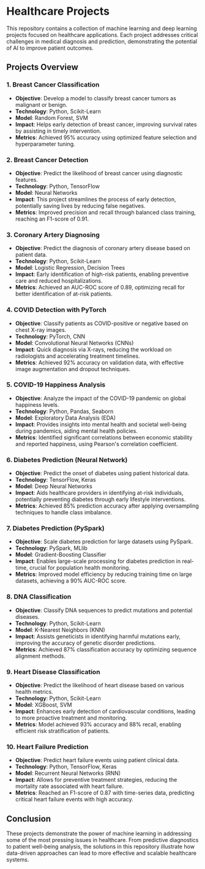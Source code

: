 # Healthcare Projects

This repository contains a collection of machine learning and deep learning projects focused on healthcare applications. Each project addresses critical challenges in medical diagnosis and prediction, demonstrating the potential of AI to improve patient outcomes.

## Projects Overview

### 1. Breast Cancer Classification
- **Objective**: Develop a model to classify breast cancer tumors as malignant or benign.
- **Technology**: Python, Scikit-Learn
- **Model**: Random Forest, SVM
- **Impact**: Helps early detection of breast cancer, improving survival rates by assisting in timely intervention.
- **Metrics**: Achieved 95% accuracy using optimized feature selection and hyperparameter tuning.

### 2. Breast Cancer Detection
- **Objective**: Predict the likelihood of breast cancer using diagnostic features.
- **Technology**: Python, TensorFlow
- **Model**: Neural Networks
- **Impact**: This project streamlines the process of early detection, potentially saving lives by reducing false negatives.
- **Metrics**: Improved precision and recall through balanced class training, reaching an F1-score of 0.91.

### 3. Coronary Artery Diagnosing
- **Objective**: Predict the diagnosis of coronary artery disease based on patient data.
- **Technology**: Python, Scikit-Learn
- **Model**: Logistic Regression, Decision Trees
- **Impact**: Early identification of high-risk patients, enabling preventive care and reduced hospitalizations.
- **Metrics**: Achieved an AUC-ROC score of 0.89, optimizing recall for better identification of at-risk patients.

### 4. COVID Detection with PyTorch
- **Objective**: Classify patients as COVID-positive or negative based on chest X-ray images.
- **Technology**: PyTorch, CNN
- **Model**: Convolutional Neural Networks (CNNs)
- **Impact**: Quick diagnosis via X-rays, reducing the workload on radiologists and accelerating treatment timelines.
- **Metrics**: Achieved 92% accuracy on validation data, with effective image augmentation and dropout techniques.

### 5. COVID-19 Happiness Analysis
- **Objective**: Analyze the impact of the COVID-19 pandemic on global happiness levels.
- **Technology**: Python, Pandas, Seaborn
- **Model**: Exploratory Data Analysis (EDA)
- **Impact**: Provides insights into mental health and societal well-being during pandemics, aiding mental health policies.
- **Metrics**: Identified significant correlations between economic stability and reported happiness, using Pearson's correlation coefficient.

### 6. Diabetes Prediction (Neural Network)
- **Objective**: Predict the onset of diabetes using patient historical data.
- **Technology**: TensorFlow, Keras
- **Model**: Deep Neural Networks
- **Impact**: Aids healthcare providers in identifying at-risk individuals, potentially preventing diabetes through early lifestyle interventions.
- **Metrics**: Achieved 85% prediction accuracy after applying oversampling techniques to handle class imbalance.

### 7. Diabetes Prediction (PySpark)
- **Objective**: Scale diabetes prediction for large datasets using PySpark.
- **Technology**: PySpark, MLlib
- **Model**: Gradient-Boosting Classifier
- **Impact**: Enables large-scale processing for diabetes prediction in real-time, crucial for population health monitoring.
- **Metrics**: Improved model efficiency by reducing training time on large datasets, achieving a 90% AUC-ROC score.

### 8. DNA Classification
- **Objective**: Classify DNA sequences to predict mutations and potential diseases.
- **Technology**: Python, Scikit-Learn
- **Model**: K-Nearest Neighbors (KNN)
- **Impact**: Assists geneticists in identifying harmful mutations early, improving the accuracy of genetic disorder predictions.
- **Metrics**: Achieved 87% classification accuracy by optimizing sequence alignment methods.

### 9. Heart Disease Classification
- **Objective**: Predict the likelihood of heart disease based on various health metrics.
- **Technology**: Python, Scikit-Learn
- **Model**: XGBoost, SVM
- **Impact**: Enhances early detection of cardiovascular conditions, leading to more proactive treatment and monitoring.
- **Metrics**: Model achieved 93% accuracy and 88% recall, enabling efficient risk stratification of patients.

### 10. Heart Failure Prediction
- **Objective**: Predict heart failure events using patient clinical data.
- **Technology**: Python, TensorFlow, Keras
- **Model**: Recurrent Neural Networks (RNN)
- **Impact**: Allows for preventive treatment strategies, reducing the mortality rate associated with heart failure.
- **Metrics**: Reached an F1-score of 0.87 with time-series data, predicting critical heart failure events with high accuracy.

## Conclusion

These projects demonstrate the power of machine learning in addressing some of the most pressing issues in healthcare. From predictive diagnostics to patient well-being analysis, the solutions in this repository illustrate how data-driven approaches can lead to more effective and scalable healthcare systems.
